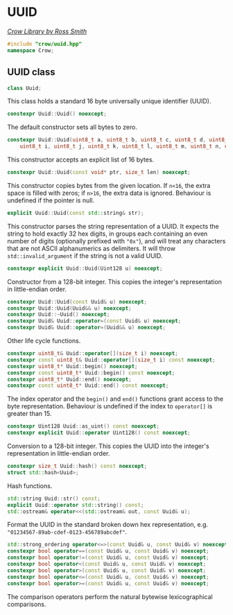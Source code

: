 # UUID

_[Crow Library by Ross Smith](index.html)_

```c++
#include "crow/uuid.hpp"
namespace Crow;
```

## UUID class

```c++
class Uuid;
```

This class holds a standard 16 byte universally unique identifier (UUID).

```c++
constexpr Uuid::Uuid() noexcept;
```

The default constructor sets all bytes to zero.

```c++
constexpr Uuid::Uuid(uint8_t a, uint8_t b, uint8_t c, uint8_t d, uint8_t e, uint8_t f, uint8_t g, uint8_t h,
    uint8_t i, uint8_t j, uint8_t k, uint8_t l, uint8_t m, uint8_t n, uint8_t o, uint8_t p) noexcept;
```

This constructor accepts an explicit list of 16 bytes.

```c++
constexpr Uuid::Uuid(const void* ptr, size_t len) noexcept;
```

This constructor copies bytes from the given location. If `n<16`, the extra
space is filled with zeros; if `n>16`, the extra data is ignored. Behaviour
is undefined if the pointer is null.

```c++
explicit Uuid::Uuid(const std::string& str);
```

This constructor parses the string representation of a UUID. It expects the
string to hold exactly 32 hex digits, in groups each containing an even
number of digits (optionally prefixed with `"0x"`), and will treat any
characters that are not ASCII alphanumerics as delimiters. It will throw
`std::invalid_argument` if the string is not a valid UUID.

```c++
constexpr explicit Uuid::Uuid(Uint128 u) noexcept;
```

Constructor from a 128-bit integer. This copies the integer's representation
in little-endian order.

```c++
constexpr Uuid::Uuid(const Uuid& u) noexcept;
constexpr Uuid::Uuid(Uuid&& u) noexcept;
constexpr Uuid::~Uuid() noexcept;
constexpr Uuid& Uuid::operator=(const Uuid& u) noexcept;
constexpr Uuid& Uuid::operator=(Uuid&& u) noexcept;
```

Other life cycle functions.

```c++
constexpr uint8_t& Uuid::operator[](size_t i) noexcept;
constexpr const uint8_t& Uuid::operator[](size_t i) const noexcept;
constexpr uint8_t* Uuid::begin() noexcept;
constexpr const uint8_t* Uuid::begin() const noexcept;
constexpr uint8_t* Uuid::end() noexcept;
constexpr const uint8_t* Uuid::end() const noexcept;
```

The index operator and the `begin()` and `end()` functions grant access to the
byte representation. Behaviour is undefined if the index to `operator[]` is
greater than 15.

```c++
constexpr Uint128 Uuid::as_uint() const noexcept;
constexpr explicit Uuid::operator Uint128() const noexcept;
```

Conversion to a 128-bit integer. This copies the UUID into the integer's
representation in little-endian order.

```c++
constexpr size_t Uuid::hash() const noexcept;
struct std::hash<Uuid>;
```

Hash functions.

```c++
std::string Uuid::str() const;
explicit Uuid::operator std::string() const;
std::ostream& operator<<(std::ostream& out, const Uuid& u);
```

Format the UUID in the standard broken down hex representation, e.g.
`"01234567-89ab-cdef-0123-456789abcdef"`.

```c++
std::strong_ordering operator<=>(const Uuid& u, const Uuid& v) noexcept;
constexpr bool operator==(const Uuid& u, const Uuid& v) noexcept;
constexpr bool operator!=(const Uuid& u, const Uuid& v) noexcept;
constexpr bool operator<(const Uuid& u, const Uuid& v) noexcept;
constexpr bool operator>(const Uuid& u, const Uuid& v) noexcept;
constexpr bool operator<=(const Uuid& u, const Uuid& v) noexcept;
constexpr bool operator>=(const Uuid& u, const Uuid& v) noexcept;
```

The comparison operators perform the natural bytewise lexicographical
comparisons.

